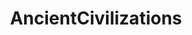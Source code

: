 ---
title: AncientCivilizations
crosslinks:
- papertowns
- mod
- '2014'
- Serendipity
- paperfolks
---
